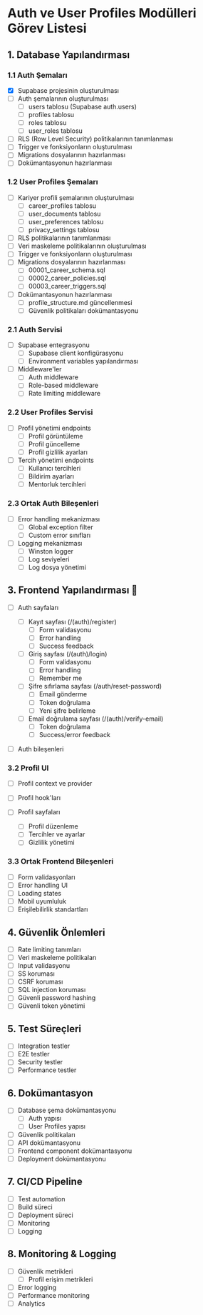 # Auth ve User Profiles Modülleri Görev Listesi

## 1. Database Yapılandırması 
### 1.1 Auth Şemaları
- [x] Supabase projesinin oluşturulması
- [ ] Auth şemalarının oluşturulması
  - [ ] users tablosu (Supabase auth.users)
  - [ ] profiles tablosu
  - [ ] roles tablosu
  - [ ] user_roles tablosu
- [ ] RLS (Row Level Security) politikalarının tanımlanması
- [ ] Trigger ve fonksiyonların oluşturulması
- [ ] Migrations dosyalarının hazırlanması
- [ ] Dokümantasyonun hazırlanması

### 1.2 User Profiles Şemaları
- [ ] Kariyer profili şemalarının oluşturulması
  - [ ] career_profiles tablosu
  - [ ] user_documents tablosu
  - [ ] user_preferences tablosu
  - [ ] privacy_settings tablosu
- [ ] RLS politikalarının tanımlanması
- [ ] Veri maskeleme politikalarının oluşturulması
- [ ] Trigger ve fonksiyonların oluşturulması
- [ ] Migrations dosyalarının hazırlanması
  - [ ] 00001_career_schema.sql
  - [ ] 00002_career_policies.sql
  - [ ] 00003_career_triggers.sql
- [ ] Dokümantasyonun hazırlanması
  - [ ] profile_structure.md güncellenmesi
  - [ ] Güvenlik politikaları dokümantasyonu

### 2.1 Auth Servisi
- [ ] Supabase entegrasyonu
  - [ ] Supabase client konfigürasyonu
  - [ ] Environment variables yapılandırması
- [ ] Middleware'ler
  - [ ] Auth middleware
  - [ ] Role-based middleware
  - [ ] Rate limiting middleware

### 2.2 User Profiles Servisi
- [ ] Profil yönetimi endpoints
  - [ ] Profil görüntüleme
  - [ ] Profil güncelleme
  - [ ] Profil gizlilik ayarları
- [ ] Tercih yönetimi endpoints
  - [ ] Kullanıcı tercihleri
  - [ ] Bildirim ayarları
  - [ ] Mentorluk tercihleri

### 2.3 Ortak Auth Bileşenleri
- [ ] Error handling mekanizması
  - [ ] Global exception filter
  - [ ] Custom error sınıfları
- [ ] Logging mekanizması
  - [ ] Winston logger
  - [ ] Log seviyeleri
  - [ ] Log dosya yönetimi

## 3. Frontend Yapılandırması 🚀
- [ ] Auth sayfaları
  - [ ] Kayıt sayfası (/(auth)/register)
    - [ ] Form validasyonu
    - [ ] Error handling
    - [ ] Success feedback
  - [ ] Giriş sayfası (/(auth)/login)
    - [ ] Form validasyonu
    - [ ] Error handling
    - [ ] Remember me
  - [ ] Şifre sıfırlama sayfası (/auth/reset-password)
    - [ ] Email gönderme
    - [ ] Token doğrulama
    - [ ] Yeni şifre belirleme
  - [ ] Email doğrulama sayfası (/(auth)/verify-email)
    - [ ] Token doğrulama
    - [ ] Success/error feedback
- [ ] Auth bileşenleri


### 3.2 Profil UI
- [ ] Profil context ve provider
- [ ] Profil hook'ları

- [ ] Profil sayfaları
  - [ ] Profil düzenleme
  - [ ] Tercihler ve ayarlar
  - [ ] Gizlilik yönetimi

### 3.3 Ortak Frontend Bileşenleri
- [ ] Form validasyonları
- [ ] Error handling UI
- [ ] Loading states
- [ ] Mobil uyumluluk
- [ ] Erişilebilirlik standartları

## 4. Güvenlik Önlemleri
- [ ] Rate limiting tanımları
- [ ] Veri maskeleme politikaları
- [ ] Input validasyonu
- [ ]  SS koruması
- [ ] CSRF koruması
- [ ] SQL injection koruması
- [ ] Güvenli password hashing
- [ ] Güvenli token yönetimi

## 5. Test Süreçleri
- [ ] Integration testler
- [ ] E2E testler
- [ ] Security testler
- [ ] Performance testler

## 6. Dokümantasyon
- [ ] Database şema dokümantasyonu
  - [ ] Auth yapısı
  - [ ] User Profiles yapısı
- [ ] Güvenlik politikaları
- [ ] API dokümantasyonu
- [ ] Frontend component dokümantasyonu
- [ ] Deployment dokümantasyonu

## 7. CI/CD Pipeline
- [ ] Test automation
- [ ] Build süreci
- [ ] Deployment süreci
- [ ] Monitoring
- [ ] Logging

## 8. Monitoring & Logging
- [ ] Güvenlik metrikleri
  - [ ] Profil erişim metrikleri
- [ ] Error logging
- [ ] Performance monitoring
- [ ] Analytics
